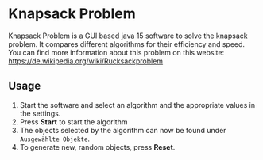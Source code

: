 
# Knapsack Problem

Knapsack Problem is a GUI based java 15 software to solve the knapsack problem. It compares different algorithms for their efficiency and speed.
You can find more information about this problem on this website: https://de.wikipedia.org/wiki/Rucksackproblem


## Usage

1. Start the software and select an algorithm and the appropriate values in the settings.
2. Press **Start** to start the algorithm
3. The objects selected by the algorithm can now be found under `Ausgewählte Objekte`.
4. To generate new, random objects, press **Reset**.


